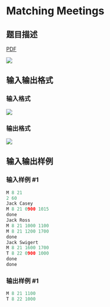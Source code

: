 # Matching Meetings

## 题目描述

[problemUrl]: https://uva.onlinejudge.org/index.php?option=com_onlinejudge&Itemid=8&category=6&page=show_problem&problem=360

[PDF](https://uva.onlinejudge.org/external/4/p419.pdf)

![](https://cdn.luogu.com.cn/upload/vjudge_pic/UVA419/bd495ff4a683c7592b7ba08f9c38f41d5ebca1c0.png)

## 输入输出格式

### 输入格式

![](https://cdn.luogu.com.cn/upload/vjudge_pic/UVA419/877e29a543bd5890dbaad4488a1e4fa7c3547ee2.png)

### 输出格式

![](https://cdn.luogu.com.cn/upload/vjudge_pic/UVA419/6e4b150e6bc08389516df031fe8ad7cf9a5fb30b.png)

## 输入输出样例

### 输入样例 #1

```cpp
M 8 21
2 60
Jack Casey
M 8 21 0900 1015
done
Jack Ross
M 8 21 1000 1100
M 8 21 1200 1700
done
Jack Swigert
M 8 21 1600 1700
T 8 22 0900 1000
done
done
```


### 输出样例 #1

```cpp
M 8 21 1100
T 8 22 1000
```


